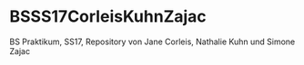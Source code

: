 # BSSS17CorleisKuhnZajac
BS Praktikum, SS17, Repository von Jane Corleis, Nathalie Kuhn und Simone Zajac
